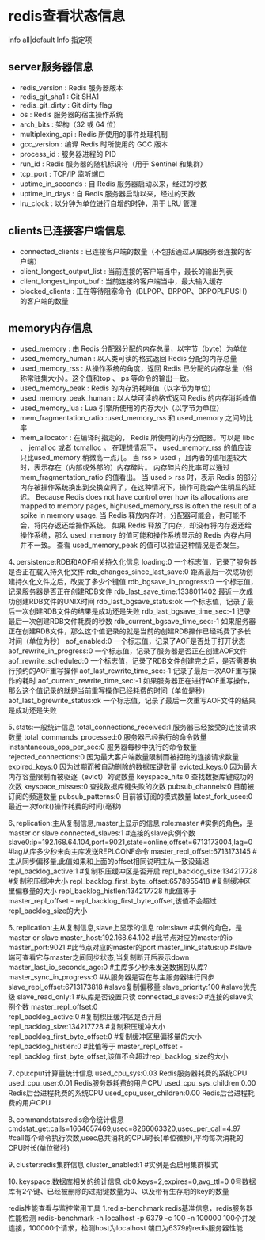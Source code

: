 # redis查看状态信息
info   all|default
Info 指定项

## server服务器信息
* redis_version : Redis 服务器版本
* redis_git_sha1 : Git SHA1
* redis_git_dirty : Git dirty flag
* os : Redis 服务器的宿主操作系统
* arch_bits : 架构（32 或 64 位）
* multiplexing_api : Redis 所使用的事件处理机制
* gcc_version : 编译 Redis 时所使用的 GCC 版本
* process_id : 服务器进程的 PID
* run_id : Redis 服务器的随机标识符（用于 Sentinel 和集群）
* tcp_port : TCP/IP 监听端口
* uptime_in_seconds : 自 Redis 服务器启动以来，经过的秒数
* uptime_in_days : 自 Redis 服务器启动以来，经过的天数
* lru_clock : 以分钟为单位进行自增的时钟，用于 LRU 管理
	
## clients已连接客户端信息
* connected_clients : 已连接客户端的数量（不包括通过从属服务器连接的客户端）
* client_longest_output_list : 当前连接的客户端当中，最长的输出列表
* client_longest_input_buf : 当前连接的客户端当中，最大输入缓存
* blocked_clients : 正在等待阻塞命令（BLPOP、BRPOP、BRPOPLPUSH）的客户端的数量

## memory内存信息
* used_memory : 由 Redis 分配器分配的内存总量，以字节（byte）为单位
* used_memory_human : 以人类可读的格式返回 Redis 分配的内存总量
* used_memory_rss : 从操作系统的角度，返回 Redis 已分配的内存总量（俗称常驻集大小）。这个值和top 、 ps 等命令的输出一致。
* used_memory_peak : Redis 的内存消耗峰值（以字节为单位）
* used_memory_peak_human : 以人类可读的格式返回 Redis 的内存消耗峰值
* used_memory_lua : Lua 引擎所使用的内存大小（以字节为单位）
* mem_fragmentation_ratio :used_memory_rss 和 used_memory 之间的比率
* mem_allocator : 在编译时指定的， Redis 所使用的内存分配器。可以是 libc 、 jemalloc 或者 tcmalloc 。
    在理想情况下， used_memory_rss 的值应该只比used_memory 稍微高一点儿。
    当 rss > used ，且两者的值相差较大时，表示存在（内部或外部的）内存碎片。
    内存碎片的比率可以通过 mem_fragmentation_ratio 的值看出。
    当 used > rss 时，表示 Redis 的部分内存被操作系统换出到交换空间了，在这种情况下，操作可能会产生明显的延迟。
    Because Redis does not have control over how its allocations are mapped to memory pages, highused_memory_rss is often the result of a spike in memory usage.
    当 Redis 释放内存时，分配器可能会，也可能不会，将内存返还给操作系统。
    如果 Redis 释放了内存，却没有将内存返还给操作系统，那么 used_memory 的值可能和操作系统显示的 Redis 内存占用并不一致。
    查看 used_memory_peak 的值可以验证这种情况是否发生。

4､persistence:RDB和AOF相关持久化信息
    loading:0    一个标志值，记录了服务器是否正在载入持久化文件
    rdb_changes_since_last_save:0    距离最后一次成功创建持久化文件之后，改变了多少个键值
    rdb_bgsave_in_progress:0    一个标志值，记录服务器是否正在创建RDB文件
    rdb_last_save_time:1338011402    最近一次成功创建RDB文件的UNIX时间
    rdb_last_bgsave_status:ok    一个标志值，记录了最后一次创建RDB文件的结果是成功还是失败
    rdb_last_bgsave_time_sec:-1    记录最后一次创建RDB文件耗费的秒数
    rdb_current_bgsave_time_sec:-1    如果服务器正在创建RDB文件，那么这个值记录的就是当前的创建RDB操作已经耗费了多长时间（单位为秒）
    aof_enabled:0    一个标志值，记录了AOF是否处于打开状态
    aof_rewrite_in_progress:0    一个标志值，记录了服务器是否正在创建AOF文件    
    aof_rewrite_scheduled:0    一个标志值，记录了RDB文件创建完之后，是否需要执行预约的AOF重写操作
    aof_last_rewrite_time_sec:-1    记录了最后一次AOF重写操作的耗时
    aof_current_rewrite_time_sec:-1    如果服务器正在进行AOF重写操作，那么这个值记录的就是当前重写操作已经耗费的时间（单位是秒）
    aof_last_bgrewrite_status:ok    一个标志值，记录了最后一次重写AOF文件的结果是成功还是失败

5､stats:一般统计信息
    total_connections_received:1    服务器已经接受的连接请求数量
    total_commands_processed:0    服务器已经执行的命令数量
    instantaneous_ops_per_sec:0    服务器每秒中执行的命令数量
    rejected_connections:0    因为最大客户端数量限制而被拒绝的连接请求数量
    expired_keys:0    因为过期而被自动删除的数据库键数量
    evicted_keys:0    因为最大内存容量限制而被驱逐（evict）的键数量
    keyspace_hits:0    查找数据库键成功的次数
    keyspace_misses:0    查找数据库键失败的次数
    pubsub_channels:0    目前被订阅的频道数量
    pubsub_patterns:0    目前被订阅的模式数量
    latest_fork_usec:0    最近一次fork()操作耗费的时间(毫秒)

6､replication:主从复制信息,master上显示的信息
    role:master                               #实例的角色，是master or slave
    connected_slaves:1              #连接的slave实例个数
    slave0:ip=192.168.64.104,port=9021,state=online,offset=6713173004,lag=0 #lag从库多少秒未向主库发送REPLCONF命令
    master_repl_offset:6713173145  #主从同步偏移量,此值如果和上面的offset相同说明主从一致没延迟
    repl_backlog_active:1                   #复制积压缓冲区是否开启
    repl_backlog_size:134217728    #复制积压缓冲大小
    repl_backlog_first_byte_offset:6578955418  #复制缓冲区里偏移量的大小
    repl_backlog_histlen:134217728   #此值等于 master_repl_offset - repl_backlog_first_byte_offset,该值不会超过repl_backlog_size的大小

6､replication:主从复制信息,slave上显示的信息
    role:slave                                        #实例的角色，是master or slave
    master_host:192.168.64.102       #此节点对应的master的ip
    master_port:9021                          #此节点对应的master的port
    master_link_status:up                   #slave端可查看它与master之间同步状态,当复制断开后表示down
    master_last_io_seconds_ago:0  #主库多少秒未发送数据到从库?
    master_sync_in_progress:0        #从服务器是否在与主服务器进行同步
    slave_repl_offset:6713173818   #slave复制偏移量
    slave_priority:100                          #slave优先级
    slave_read_only:1                         #从库是否设置只读
    connected_slaves:0                      #连接的slave实例个数
    master_repl_offset:0         
    repl_backlog_active:0                  #复制积压缓冲区是否开启
    repl_backlog_size:134217728   #复制积压缓冲大小
    repl_backlog_first_byte_offset:0 #复制缓冲区里偏移量的大小
repl_backlog_histlen:0           #此值等于 master_repl_offset - repl_backlog_first_byte_offset,该值不会超过repl_backlog_size的大小

7､cpu:cput计算量统计信息
    used_cpu_sys:0.03    Redis服务器耗费的系统CPU
    used_cpu_user:0.01    Redis服务器耗费的用户CPU
    used_cpu_sys_children:0.00    Redis后台进程耗费的系统CPU
    used_cpu_user_children:0.00    Redis后台进程耗费的用户CPU

8､commandstats:redis命令统计信息
    cmdstat_get:calls=1664657469,usec=8266063320,usec_per_call=4.97 #call每个命令执行次数,usec总共消耗的CPU时长(单位微秒),平均每次消耗的CPU时长(单位微秒)

9､cluster:redis集群信息
    cluster_enabled:1   #实例是否启用集群模式

10､keyspace:数据库相关的统计信息
    db0:keys=2,expires=0,avg_ttl=0    0号数据库有2个键、已经被删除的过期键数量为0、以及带有生存期的key的数量




redis性能查看与监控常用工具
1.redis-benchmark
redis基准信息，redis服务器性能检测 
redis-benchmark -h localhost -p 6379 -c 100 -n 100000 
100个并发连接，100000个请求，检测host为localhost 端口为6379的redis服务器性能
